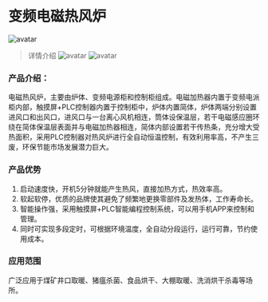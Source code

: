 # 变频电磁热风炉
![ avatar ](./img/product/product7.jpg)
> 详情介绍
![ avatar ](./img/product/69271.jpg)
![ avatar ](./img/product/93207.jpg)
### 产品介绍：
电磁热风炉，主要由炉体、变频电源柜和控制柜组成。电磁加热器内置于变频电派柜内部，触摸屏+PLC控制器内置于控制柜中，炉体内置简体，炉体两端分别设置进风口和出风口，进风口与一台离心风机相连，筒体设保温层，若干电磁感应圈环绕在简体保温层表面并与电磁加热器相连，简体内部设置若干传热条，充分增大受热面积，采用PLC控制器对热风炉进行全自动恒温控制，有效利用率高，不产生三废，环保节能市场发展潜力巨大。
### 产品优势
1. 启动速度快，开机5分钟就能产生热风，直接加热方式，热效率高。
2. 软起软停，优质的品牌使其避免了频繁地更换零部件及发热体，工作寿命长。
3. 智能操作强，采用触摸屏+PLC智能编程控制系统，可以用手机APP来控制和管理。
4. 同时可实现多段定时，可根据环境温度，全自动分段运行，运行可靠，节约使用成本。
### 应用范围
广泛应用于煤矿井口取暖、猪瘟杀菌、食品烘干、大棚取暖、洗消烘干杀毒等场所。


